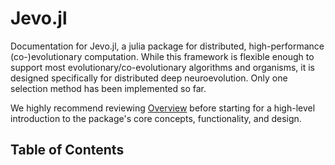 # Jevo.jl

Documentation for Jevo.jl, a julia package for distributed, high-performance (co-)evolutionary computation. While this framework is flexible enough to support most evolutionary/co-evolutionary algorithms and organisms, it is designed specifically for distributed deep neuroevolution. Only one selection method has been implemented so far. 

We highly recommend reviewing [Overview](@ref) before starting for a high-level introduction to the package's core concepts, functionality, and design.

## Table of Contents

```@contents
```
